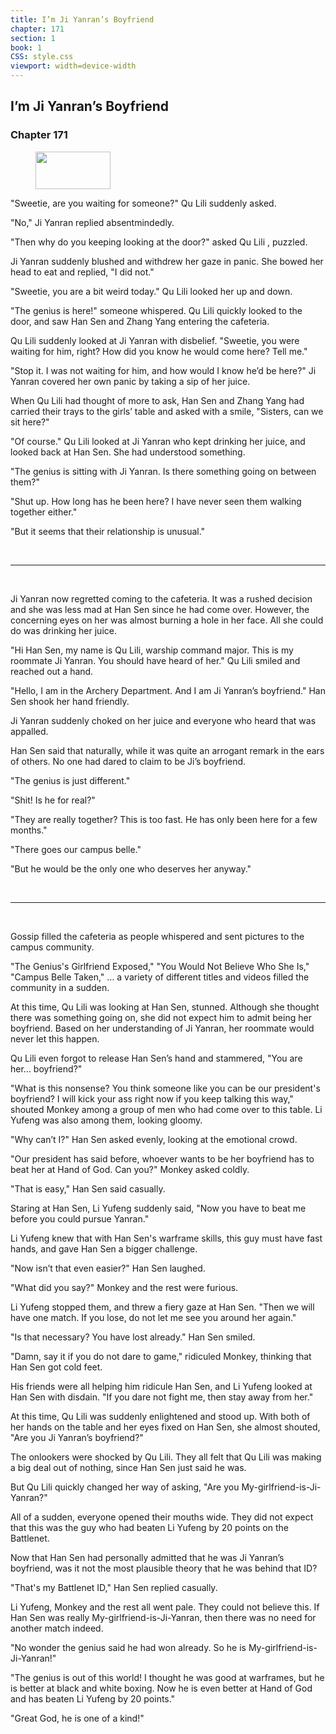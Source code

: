 ```yaml
---
title: I’m Ji Yanran’s Boyfriend
chapter: 171
section: 1
book: 1
CSS: style.css
viewport: width=device-width
---
```


## I’m Ji Yanran’s Boyfriend

### Chapter 171

<figure>
	<img src="../Images/gem.gif" alt="" id="gem" width="120" height="60" />
</figure>

"Sweetie, are you waiting for someone?" Qu Lili suddenly asked.

"No," Ji Yanran replied absentmindedly.

"Then why do you keeping looking at the door?" asked Qu Lili , puzzled.

Ji Yanran suddenly blushed and withdrew her gaze in panic. She bowed her head to eat and replied, "I did not."

"Sweetie, you are a bit weird today." Qu Lili looked her up and down.

"The genius is here!" someone whispered. Qu Lili quickly looked to the door, and saw Han Sen and Zhang Yang entering the cafeteria.

Qu Lili suddenly looked at Ji Yanran with disbelief. "Sweetie, you were waiting for him, right? How did you know he would come here? Tell me."

"Stop it. I was not waiting for him, and how would I know he’d be here?" Ji Yanran covered her own panic by taking a sip of her juice.

When Qu Lili had thought of more to ask, Han Sen and Zhang Yang had carried their trays to the girls’ table and asked with a smile, "Sisters, can we sit here?"

"Of course." Qu Lili looked at Ji Yanran who kept drinking her juice, and looked back at Han Sen. She had understood something.

"The genius is sitting with Ji Yanran. Is there something going on between them?"

"Shut up. How long has he been here? I have never seen them walking together either."

"But it seems that their relationship is unusual."

<br>

*****

<br>

Ji Yanran now regretted coming to the cafeteria. It was a rushed decision and she was less mad at Han Sen since he had come over. However, the concerning eyes on her was almost burning a hole in her face. All she could do was drinking her juice.

"Hi Han Sen, my name is Qu Lili, warship command major. This is my roommate Ji Yanran. You should have heard of her." Qu Lili smiled and reached out a hand.

"Hello, I am in the Archery Department. And I am Ji Yanran’s boyfriend." Han Sen shook her hand friendly.

Ji Yanran suddenly choked on her juice and everyone who heard that was appalled.

Han Sen said that naturally, while it was quite an arrogant remark in the ears of others. No one had dared to claim to be Ji’s boyfriend.

"The genius is just different."

"Shit! Is he for real?"

"They are really together? This is too fast. He has only been here for a few months."

"There goes our campus belle."

"But he would be the only one who deserves her anyway."

<br>

*****

<br>

Gossip filled the cafeteria as people whispered and sent pictures to the campus community.

"The Genius's Girlfriend Exposed," "You Would Not Believe Who She Is," "Campus Belle Taken," … a variety of different titles and videos filled the community in a sudden.

At this time, Qu Lili was looking at Han Sen, stunned. Although she thought there was something going on, she did not expect him to admit being her boyfriend. Based on her understanding of Ji Yanran, her roommate would never let this happen.

Qu Lili even forgot to release Han Sen’s hand and stammered, "You are her… boyfriend?"

"What is this nonsense? You think someone like you can be our president's boyfriend? I will kick your ass right now if you keep talking this way," shouted Monkey among a group of men who had come over to this table. Li Yufeng was also among them, looking gloomy.

"Why can’t I?" Han Sen asked evenly, looking at the emotional crowd.

"Our president has said before, whoever wants to be her boyfriend has to beat her at Hand of God. Can you?" Monkey asked coldly.

"That is easy," Han Sen said casually.

Staring at Han Sen, Li Yufeng suddenly said, "Now you have to beat me before you could pursue Yanran."

Li Yufeng knew that with Han Sen's warframe skills, this guy must have fast hands, and gave Han Sen a bigger challenge.

"Now isn’t that even easier?" Han Sen laughed.

"What did you say?" Monkey and the rest were furious.

Li Yufeng stopped them, and threw a fiery gaze at Han Sen. "Then we will have one match. If you lose, do not let me see you around her again."

"Is that necessary? You have lost already." Han Sen smiled.

"Damn, say it if you do not dare to game," ridiculed Monkey, thinking that Han Sen got cold feet.

His friends were all helping him ridicule Han Sen, and Li Yufeng looked at Han Sen with disdain. "If you dare not fight me, then stay away from her."

At this time, Qu Lili was suddenly enlightened and stood up. With both of her hands on the table and her eyes fixed on Han Sen, she almost shouted, "Are you Ji Yanran’s boyfriend?"

The onlookers were shocked by Qu Lili. They all felt that Qu Lili was making a big deal out of nothing, since Han Sen just said he was.

But Qu Lili quickly changed her way of asking, "Are you My-girlfriend-is-Ji-Yanran?"

All of a sudden, everyone opened their mouths wide. They did not expect that this was the guy who had beaten Li Yufeng by 20 points on the Battlenet.

Now that Han Sen had personally admitted that he was Ji Yanran’s boyfriend, was it not the most plausible theory that he was behind that ID?

"That's my Battlenet ID," Han Sen replied casually.

Li Yufeng, Monkey and the rest all went pale. They could not believe this. If Han Sen was really My-girlfriend-is-Ji-Yanran, then there was no need for another match indeed.

"No wonder the genius said he had won already. So he is My-girlfriend-is-Ji-Yanran!"

"The genius is out of this world! I thought he was good at warframes, but he is better at black and white boxing. Now he is even better at Hand of God and has beaten Li Yufeng by 20 points."

"Great God, he is one of a kind!"